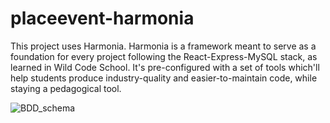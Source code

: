 # placeevent-harmonia

This project uses Harmonia. Harmonia is a framework meant to serve as a foundation for every project following the React-Express-MySQL stack, as learned in Wild Code School.
It's pre-configured with a set of tools which'll help students produce industry-quality and easier-to-maintain code, while staying a pedagogical tool.

![BDD_schema](https://github.com/user-attachments/assets/37676df2-2d14-4554-b464-d66287bf0c46)
